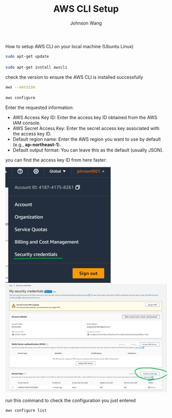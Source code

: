﻿---
title: AWS CLI Setup
author: Johnson Wang
pubDatetime: 2023-12-18T09:21:21Z
postSlug: aws-cli-setup
featured: false
draft: false
tags:
  - AWS
description: How to setup AWS CLI on your local machine (Ubuntu Linux)
---

How to setup AWS CLI on your local machine (Ubuntu Linux)

```bash
sudo apt-get update

sudo apt-get install awscli
```

check the version to ensure the AWS CLI is installed successfully

```bash
aws --version

aws configure
```

Enter the requested information:

- AWS Access Key ID: Enter the access key ID obtained from the AWS IAM console.
- AWS Secret Access Key: Enter the secret access key associated with the access key ID.
- Default region name: Enter the AWS region you want to use by default (e.g., **ap-northeast-1**).
- Default output format: You can leave this as the default (usually JSON).

you can find the access key ID from here faster:

![AWS_CLI_setup_1](../../assets/images/AWS_CLI_setup/001.png) ![AWS_CLI_setup_2](../../assets/images/AWS_CLI_setup/002.png)

run this command to check the configuration you just entered

```bash
aws configure list
```
